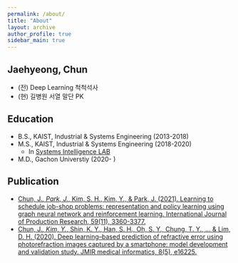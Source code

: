 ```yaml
---
permalink: /about/
title: "About"
layout: archive
author_profile: true
sidebar_main: true
---
```


## Jaehyeong, Chun

- (전) Deep Learning 척척석사
- (현) 길병원 서열 말단 PK

## Education

- B.S., KAIST, Industrial & Systems Engineering (2013-2018)
- M.S., KAIST, Industrial & Systems Engineering (2018-2020)
    - In [Systems Intelligence LAB](https://silab.kaist.ac.kr/) 
- M.D., Gachon Universtiy (2020- )

## Publication
- [Chun, J.*, Park, J.*, Kim, S. H., Kim, Y., & Park, J. (2021). Learning to schedule job-shop problems: representation and policy learning using graph neural network and reinforcement learning. International Journal of Production Research, 59(11), 3360-3377.](https://www.tandfonline.com/doi/abs/10.1080/00207543.2020.1870013)
- [Chun, J.*, Kim, Y.*, Shin, K. Y., Han, S. H., Oh, S. Y., Chung, T. Y., … & Lim, D. H. (2020). Deep learning–based prediction of refractive error using photorefraction images captured by a smartphone: model development and validation study. JMIR medical informatics, 8(5), e16225.](https://medinform.jmir.org/2020/5/e16225/)
